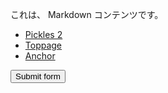 これは、 Markdown コンテンツです。

- [Pickles 2](https://pickles2.com/)
- [Toppage](/)
- [Anchor](#cont-dmy-anchor)


<!-- autoindex -->

<form action="https://pickles2.com/">
<button class="px2-btn px2-btn--primary">Submit form</button>
</form>


<div style="height: 200vh;"></div>


## $px->authorizer

プレビューでは `$px->authorizer` は初期化されない。

<pre><code><?php
var_dump(gettype($px->authorizer));
?></code></pre>


## #cont-dmy-anchor

<div id="cont-dmy-anchor"></div>

## テスト見出し

これはアンカースクロールのテスト用に用意されたアンカー見出しブロックです。
